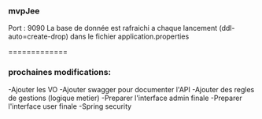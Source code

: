 ### mvpJee ###

Port : 9090
La base de donnée est rafraichi a chaque lancement (ddl-auto=create-drop) dans le fichier application.properties

=============


### prochaines modifications: ###

-Ajouter les VO
-Ajouter swagger pour documenter l'API
-Ajouter des regles de gestions (logique metier)
-Preparer l'interface admin finale
-Preparer l'interface user finale
-Spring security

